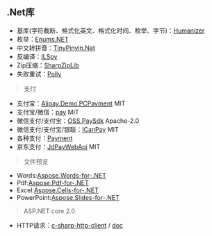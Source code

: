 ## .Net库

- 基库(字符截断、格式化英文、格式化时间、枚举、字节)：[Humanizer](https://github.com/Humanizr/Humanizer)
- 枚举：[Enums.NET](https://github.com/TylerBrinkley/Enums.NET)
- 中文转拼音：[TinyPinyin.Net](https://github.com/hstarorg/TinyPinyin.Net)
- 反编译：[ILSpy](https://github.com/icsharpcode/ILSpy)
- Zip压缩：[SharpZipLib](https://github.com/icsharpcode/SharpZipLib)
- 失败重试：[Polly](https://github.com/App-vNext/Polly)


> 支付

- 支付宝：[Alipay.Demo.PCPayment](https://github.com/stulzq/Alipay.Demo.PCPayment) MIT
- 支付宝/微信：[pay](https://github.com/yansongda/pay) MIT
- 微信支付/支付宝：[OSS.PaySdk](https://github.com/KevinWG/OSS.PaySdk) Apache-2.0
- 微信支付/支付宝/银联：[ICanPay](https://github.com/Varorbc/ICanPay) MIT
- 各种支付：[Payment](https://github.com/Essensoft/Payment)
- 京东支付：[JdPayWebApi](https://github.com/lousaibiao/JdPayWebApi) MIT


> 文件预览

- Words:[Aspose.Words-for-.NET](https://github.com/aspose-words/Aspose.Words-for-.NET)
- Pdf:[Aspose.Pdf-for-.NET](https://github.com/aspose-pdf/Aspose.Pdf-for-.NET)
- Excel:[Aspose.Cells-for-.NET](https://github.com/aspose-cells/Aspose.Cells-for-.NET)
- PowerPoint:[Aspose.Slides-for-.NET](https://github.com/aspose-slides/Aspose.Slides-for-.NET)


> ASP.NET core 2.0
- HTTP请求：[c-sharp-http-client](https://github.com/yaroncon/c-sharp-http-client) / [doc](http://www.codescales.com/)